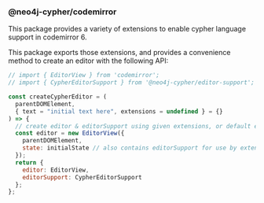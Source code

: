 ### @neo4j-cypher/codemirror

This package provides a variety of extensions to enable cypher language support in codemirror 6.

This package exports those extensions, and provides a convenience method to create an editor with the following API:

```js
// import { EditorView } from 'codemirror';
// import { CypherEditorSupport } from '@neo4j-cypher/editor-support';

const createCypherEditor = (
  parentDOMElement,
  { text = "initial text here", extensions = undefined } = {}
) => {
  // create editor & editorSupport using given extensions, or default extensions if undefined
  const editor = new EditorView({
    parentDOMElement,
    state: initialState // also contains editorSupport for use by extensions
  });
  return {
    editor: EditorView,
    editorSupport: CypherEditorSupport
  };
};
```
